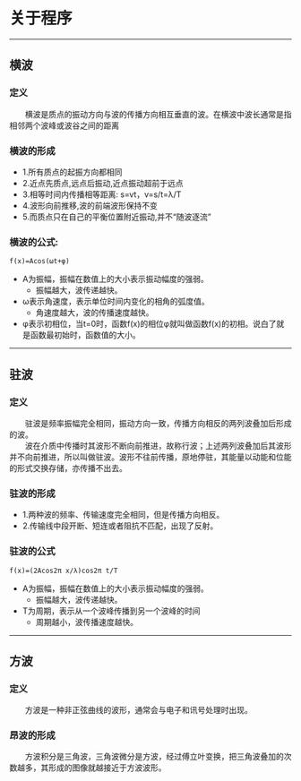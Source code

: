 # 关于程序
---
## 横波
### 定义
&#8195;&#8195;横波是质点的振动方向与波的传播方向相互垂直的波。在横波中波长通常是指相邻两个波峰或波谷之间的距离

### 横波的形成
* 1.所有质点的起振方向都相同
* 2.近点先质点,远点后振动,近点振动超前于远点
* 3.相等时间内传播相等距离: s=vt，v=s/t=λ/T
* 4.波形向前推移,波的前端波形保持不变
* 5.而质点只在自己的平衡位置附近振动,并不“随波逐流”

### 横波的公式:
    f(x)=Acos(ωt+φ)
* A为振幅，振幅在数值上的大小表示振动幅度的强弱。
  * 振幅越大，波传递越快。
* ω表示角速度，表示单位时间内变化的相角的弧度值。
  * 角速度越大，波的传播速度越快。
* φ表示初相位，当t=0时，函数f(x)的相位φ就叫做函数f(x)的初相。说白了就是函数最初始时，函数值的大小。
---
## 驻波
### 定义
&#8195;&#8195;驻波是频率振幅完全相同，振动方向一致，传播方向相反的两列波叠加后形成的波。  
&#8195;&#8195;波在介质中传播时其波形不断向前推进，故称行波；上述两列波叠加后其波形并不向前推进，所以叫做驻波。波形不往前传播，原地停驻，其能量以动能和位能的形式交换存储，亦传播不出去。

### 驻波的形成
* 1.两种波的频率、传输速度完全相同，但是传播方向相反。
* 2.传输线中段开断、短连或者阻抗不匹配，出现了反射。

### 驻波的公式
    f(x)=(2Acos2π x/λ)cos2π t/T
* A为振幅，振幅在数值上的大小表示振动幅度的强弱。
  * 振幅越大，波传递越快。
* T为周期，表示从一个波峰传播到另一个波峰的时间
  * 周期越小，波传播速度越快。
---
## 方波
### 定义
&#8195;&#8195;方波是一种非正弦曲线的波形，通常会与电子和讯号处理时出现。

### 昂波的形成
&#8195;&#8195;方波积分是三角波，三角波微分是方波，经过傅立叶变换，把三角波叠加的次数越多，其形成的图像就越接近于方波波形。
